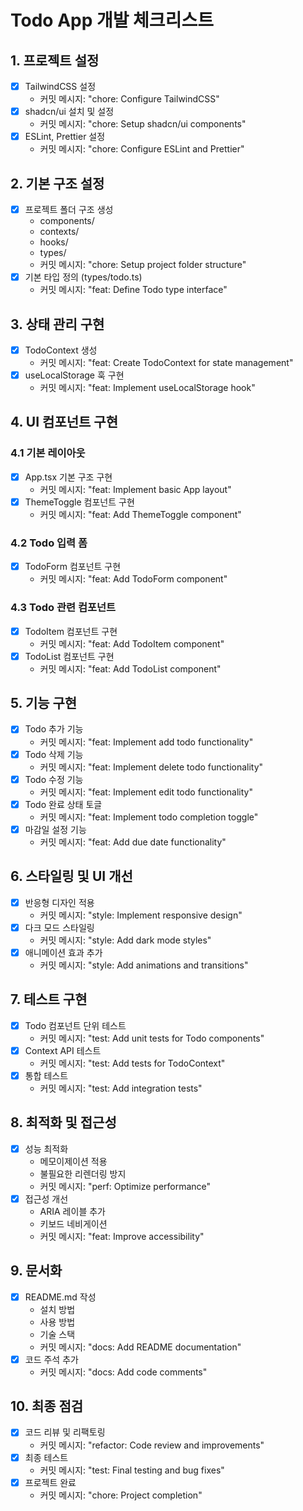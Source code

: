 # Todo App 개발 체크리스트

## 1. 프로젝트 설정

- [x] TailwindCSS 설정
  - 커밋 메시지: "chore: Configure TailwindCSS"
- [x] shadcn/ui 설치 및 설정
  - 커밋 메시지: "chore: Setup shadcn/ui components"
- [x] ESLint, Prettier 설정
  - 커밋 메시지: "chore: Configure ESLint and Prettier"

## 2. 기본 구조 설정

- [x] 프로젝트 폴더 구조 생성
  - components/
  - contexts/
  - hooks/
  - types/
  - 커밋 메시지: "chore: Setup project folder structure"
- [x] 기본 타입 정의 (types/todo.ts)
  - 커밋 메시지: "feat: Define Todo type interface"

## 3. 상태 관리 구현

- [x] TodoContext 생성
  - 커밋 메시지: "feat: Create TodoContext for state management"
- [x] useLocalStorage 훅 구현
  - 커밋 메시지: "feat: Implement useLocalStorage hook"

## 4. UI 컴포넌트 구현

### 4.1 기본 레이아웃

- [x] App.tsx 기본 구조 구현
  - 커밋 메시지: "feat: Implement basic App layout"
- [x] ThemeToggle 컴포넌트 구현
  - 커밋 메시지: "feat: Add ThemeToggle component"

### 4.2 Todo 입력 폼

- [x] TodoForm 컴포넌트 구현
  - 커밋 메시지: "feat: Add TodoForm component"

### 4.3 Todo 관련 컴포넌트

- [x] TodoItem 컴포넌트 구현
  - 커밋 메시지: "feat: Add TodoItem component"
- [x] TodoList 컴포넌트 구현
  - 커밋 메시지: "feat: Add TodoList component"

## 5. 기능 구현

- [x] Todo 추가 기능
  - 커밋 메시지: "feat: Implement add todo functionality"
- [x] Todo 삭제 기능
  - 커밋 메시지: "feat: Implement delete todo functionality"
- [x] Todo 수정 기능
  - 커밋 메시지: "feat: Implement edit todo functionality"
- [x] Todo 완료 상태 토글
  - 커밋 메시지: "feat: Implement todo completion toggle"
- [x] 마감일 설정 기능
  - 커밋 메시지: "feat: Add due date functionality"

## 6. 스타일링 및 UI 개선

- [x] 반응형 디자인 적용
  - 커밋 메시지: "style: Implement responsive design"
- [x] 다크 모드 스타일링
  - 커밋 메시지: "style: Add dark mode styles"
- [x] 애니메이션 효과 추가
  - 커밋 메시지: "style: Add animations and transitions"

## 7. 테스트 구현

- [x] Todo 컴포넌트 단위 테스트
  - 커밋 메시지: "test: Add unit tests for Todo components"
- [x] Context API 테스트
  - 커밋 메시지: "test: Add tests for TodoContext"
- [x] 통합 테스트
  - 커밋 메시지: "test: Add integration tests"

## 8. 최적화 및 접근성

- [x] 성능 최적화
  - 메모이제이션 적용
  - 불필요한 리렌더링 방지
  - 커밋 메시지: "perf: Optimize performance"
- [x] 접근성 개선
  - ARIA 레이블 추가
  - 키보드 네비게이션
  - 커밋 메시지: "feat: Improve accessibility"

## 9. 문서화

- [x] README.md 작성
  - 설치 방법
  - 사용 방법
  - 기술 스택
  - 커밋 메시지: "docs: Add README documentation"
- [x] 코드 주석 추가
  - 커밋 메시지: "docs: Add code comments"

## 10. 최종 점검

- [x] 코드 리뷰 및 리팩토링
  - 커밋 메시지: "refactor: Code review and improvements"
- [x] 최종 테스트
  - 커밋 메시지: "test: Final testing and bug fixes"
- [x] 프로젝트 완료
  - 커밋 메시지: "chore: Project completion"
